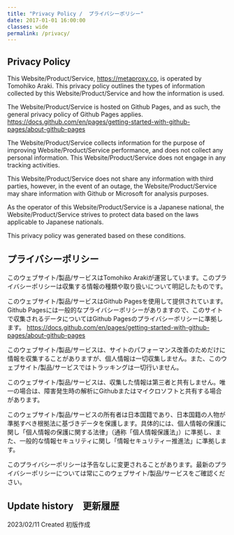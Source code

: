```yaml
---
title: "Privacy Policy /  プライバシーポリシー"
date: 2017-01-01 16:00:00
classes: wide
permalink: /privacy/
---
```


## Privacy Policy

This Website/Product/Service, https://metaproxy.co, is operated by Tomohiko Araki. This privacy policy outlines the types of information collected by this Website/Product/Service and how the information is used.

The Website/Product/Service is hosted on Github Pages, and as such, the general privacy policy of Github Pages applies.
<https://docs.github.com/en/pages/getting-started-with-github-pages/about-github-pages>

The Website/Product/Service collects information for the purpose of improving Website/Product/Service performance, and does not collect any personal information. This Website/Product/Service does not engage in any tracking activities.

This Website/Product/Service does not share any information with third parties, however, in the event of an outage, the Website/Product/Service may share information with Github or Microsoft for analysis purposes.

As the operator of this Website/Product/Service is a Japanese national, the Website/Product/Service strives to protect data based on the laws applicable to Japanese nationals.

This privacy policy was generated based on these conditions.

## プライバシーポリシー

このウェブサイト/製品/サービスはTomohiko Arakiが運営しています。このプライバシーポリシーは収集する情報の種類や取り扱いについて明記したものです。

このウェブサイト/製品/サービスはGithub Pagesを使用して提供されています。Github Pagesには一般的なプライバシーポリシーがありますので、このサイトで収集されるデータについてはGithub Pagesのプライバシーポリシーに準拠します。
<https://docs.github.com/en/pages/getting-started-with-github-pages/about-github-pages>

このウェブサイト/製品/サービスは、サイトのパフォーマンス改善のためだけに情報を収集することがありますが、個人情報は一切収集しません。また、このウェブサイト/製品/サービスではトラッキングは一切行いません。

このウェブサイト/製品/サービスは、収集した情報は第三者と共有しません。唯一の場合は、障害発生時の解析にGithubまたはマイクロソフトと共有する場合があります。

このウェブサイト/製品/サービスの所有者は日本国籍であり、日本国籍の人物が準拠すべき根拠法に基づきデータを保護します。具体的には、個人情報の保護に関し「個人情報の保護に関する法律」（通称「個人情報保護法」）に準拠し、また、一般的な情報セキュリティに関し「情報セキュリティー推進法」に準拠します。

このプライバシーポリシーは予告なしに変更されることがあります。最新のプライバシーポリシーについては常にこのウェブサイト/製品/サービスをご確認ください。

## Update history　更新履歴

2023/02/11 Created 初版作成
